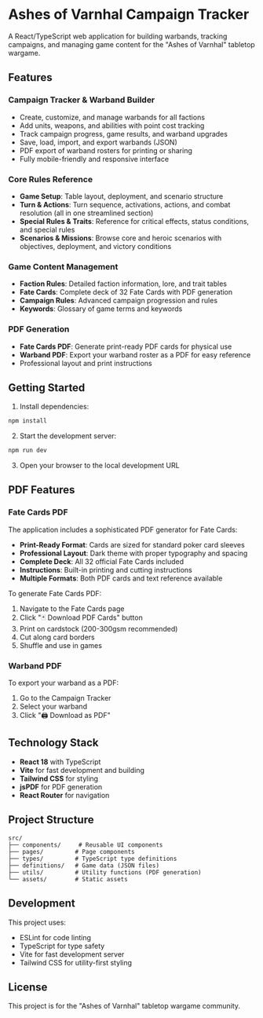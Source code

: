# Ashes of Varnhal Campaign Tracker

A React/TypeScript web application for building warbands, tracking campaigns, and managing game content for the "Ashes of Varnhal" tabletop wargame.

## Features

### Campaign Tracker & Warband Builder
- Create, customize, and manage warbands for all factions
- Add units, weapons, and abilities with point cost tracking
- Track campaign progress, game results, and warband upgrades
- Save, load, import, and export warbands (JSON)
- PDF export of warband rosters for printing or sharing
- Fully mobile-friendly and responsive interface

### Core Rules Reference
- **Game Setup**: Table layout, deployment, and scenario structure
- **Turn & Actions**: Turn sequence, activations, actions, and combat resolution (all in one streamlined section)
- **Special Rules & Traits**: Reference for critical effects, status conditions, and special rules
- **Scenarios & Missions**: Browse core and heroic scenarios with objectives, deployment, and victory conditions

### Game Content Management
- **Faction Rules**: Detailed faction information, lore, and trait tables
- **Fate Cards**: Complete deck of 32 Fate Cards with PDF generation
- **Campaign Rules**: Advanced campaign progression and rules
- **Keywords**: Glossary of game terms and keywords

### PDF Generation
- **Fate Cards PDF**: Generate print-ready PDF cards for physical use
- **Warband PDF**: Export your warband roster as a PDF for easy reference
- Professional layout and print instructions

## Getting Started

1. Install dependencies:
```bash
npm install
```

2. Start the development server:
```bash
npm run dev
```

3. Open your browser to the local development URL

## PDF Features

### Fate Cards PDF
The application includes a sophisticated PDF generator for Fate Cards:

- **Print-Ready Format**: Cards are sized for standard poker card sleeves
- **Professional Layout**: Dark theme with proper typography and spacing
- **Complete Deck**: All 32 official Fate Cards included
- **Instructions**: Built-in printing and cutting instructions
- **Multiple Formats**: Both PDF cards and text reference available

To generate Fate Cards PDF:
1. Navigate to the Fate Cards page
2. Click "🃏 Download PDF Cards" button
3. Print on cardstock (200-300gsm recommended)
4. Cut along card borders
5. Shuffle and use in games

### Warband PDF
To export your warband as a PDF:
1. Go to the Campaign Tracker
2. Select your warband
3. Click "🖨️ Download as PDF"

## Technology Stack

- **React 18** with TypeScript
- **Vite** for fast development and building
- **Tailwind CSS** for styling
- **jsPDF** for PDF generation
- **React Router** for navigation

## Project Structure

```
src/
├── components/     # Reusable UI components
├── pages/         # Page components
├── types/         # TypeScript type definitions
├── definitions/   # Game data (JSON files)
├── utils/         # Utility functions (PDF generation)
└── assets/        # Static assets
```

## Development

This project uses:
- ESLint for code linting
- TypeScript for type safety
- Vite for fast development server
- Tailwind CSS for utility-first styling

## License

This project is for the "Ashes of Varnhal" tabletop wargame community.
